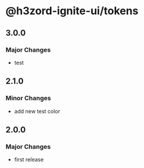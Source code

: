 # @h3zord-ignite-ui/tokens

## 3.0.0

### Major Changes

- test

## 2.1.0

### Minor Changes

- add new test color

## 2.0.0

### Major Changes

- first release
